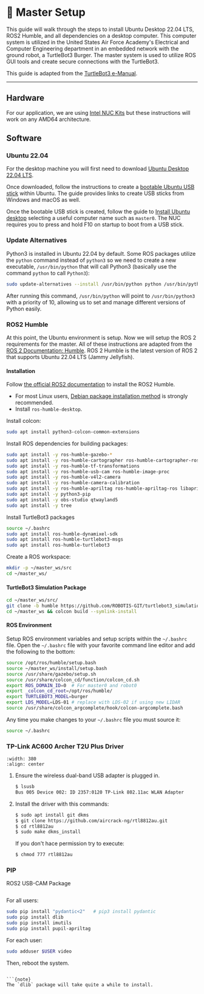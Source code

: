 
# 🔧 Master Setup
This guide will walk through the steps to install Ubuntu Desktop 22.04 LTS, ROS2 Humble, and all dependencies on a desktop computer. This computer system is utilized in the United States Air Force Academy's Electrical and Computer Engineering department in an embedded network with the ground robot, a TurtleBot3 Burger. The master system is used to utilize ROS GUI tools and create secure connections with the TurtleBot3. 

This guide is adapted from the [TurtleBot3 e-Manual](https://emanual.robotis.com/docs/en/platform/turtlebot3/overview/#overview).

---


## Hardware
For our application, we are using [Intel NUC Kits](https://www.intel.com/content/www/us/en/products/details/nuc/kits.html) but these instructions will work on any AMD64 architecture. 


## Software

### Ubuntu 22.04
For the desktop machine you will first need to download [Ubuntu Desktop 22.04 LTS](https://releases.ubuntu.com/jammy/). 

Once downloaded, follow the instructions to create a [bootable Ubuntu USB stick](https://ubuntu.com/tutorials/create-a-usb-stick-on-ubuntu#1-overview) within Ubuntu. The guide provides links to create USB sticks from Windows and macOS as well.

Once the bootable USB stick is created, follow the guide to [Install Ubuntu desktop](https://ubuntu.com/tutorials/install-ubuntu-desktop#1-overview) selecting a useful computer name such as `master0`. The NUC requires you to press and hold F10 on startup to boot from a USB stick.


### Update Alternatives
Python3 is installed in Ubuntu 22.04 by default. Some ROS packages utilize the `python` command instead of `python3` so we need to create a new executable, `/usr/bin/python` that will call Python3 (basically use the command `python` to call `Python3`):

```bash
sudo update-alternatives --install /usr/bin/python python /usr/bin/python3 10
```
After running this command, `/usr/bin/python` will point to `/usr/bin/python3` with a priority of 10, allowing us to set and manage different versions of Python easily.


### ROS2 Humble

At this point, the Ubuntu environment is setup. Now we will setup the ROS 2 requirements for the master. All of these instructions are adapted from the [ROS 2 Documentation: Humble](https://docs.ros.org/en/humble/Installation.html). ROS 2 Humble is the latest version of ROS 2 that supports Ubuntu 22.04 LTS (Jammy Jellyfish).

#### Installation

Follow [the official ROS2 documentation](https://docs.ros.org/en/humble/Installation.html) to install the ROS2 Humble.
- For most Linux users, [Debian package installation method](https://docs.ros.org/en/humble/Installation/Ubuntu-Install-Debians.html) is strongly recommended.
- Install ``ros-humble-desktop``.


Install colcon:

```bash
sudo apt install python3-colcon-common-extensions
```

Install ROS dependencies for building packages:

```bash
sudo apt install -y ros-humble-gazebo-*
sudo apt install -y ros-humble-cartographer ros-humble-cartographer-ros
sudo apt install -y ros-humble-tf-transformations
sudo apt install -y ros-humble-usb-cam ros-humble-image-proc 
sudo apt install -y ros-humble-v4l2-camera 
sudo apt install -y ros-humble-camera-calibration
sudo apt install -y ros-humble-apriltag ros-humble-apriltag-ros libapriltag-dev
sudo apt install -y python3-pip
sudo apt install -y obs-studio qtwayland5
sudo apt install -y tree
```

Install TurtleBot3 packages

```bash
source ~/.bashrc
sudo apt install ros-humble-dynamixel-sdk
sudo apt install ros-humble-turtlebot3-msgs
sudo apt install ros-humble-turtlebot3
```

Create a ROS workspace:

```bash
mkdir -p ~/master_ws/src
cd ~/master_ws/
```

#### TurtleBot3 Simulation Package 

```bash
cd ~/master_ws/src/
git clone -b humble https://github.com/ROBOTIS-GIT/turtlebot3_simulations.git
cd ~/master_ws && colcon build --symlink-install
```

#### ROS Environment

Setup ROS environment variables and setup scripts within the `~/.bashrc` file. Open the `~/.bashrc` file with your favorite command line editor and add the following to the bottom:

```bash
source /opt/ros/humble/setup.bash
source ~/master_ws/install/setup.bash
source /usr/share/gazebo/setup.sh
source /usr/share/colcon_cd/function/colcon_cd.sh
export ROS_DOMAIN_ID=0  # For master0 and robot0
export _colcon_cd_root=/opt/ros/humble/
export TURTLEBOT3_MODEL=burger
export LDS_MODEL=LDS-01 # replace with LDS-02 if using new LIDAR
source /usr/share/colcon_argcomplete/hook/colcon-argcomplete.bash
```

Any time you make changes to your `~/.bashrc` file you must source it:

```bash
source ~/.bashrc
```

### TP-Link AC600 Archer T2U Plus Driver

```{image} ./figures/tp-link-archer.jpg
:width: 380
:align: center
```

1. Ensure the wireless dual-band USB adapter is plugged in.

    ```bash
    $ lsusb 
    Bus 005 Device 002: ID 2357:0120 TP-Link 802.11ac WLAN Adapter
    ```

2. Install the driver with this commands:
    ```bash
    $ sudo apt install git dkms
    $ git clone https://github.com/aircrack-ng/rtl8812au.git
    $ cd rtl8812au
    $ sudo make dkms_install
    ```
    
    If you don't hace permission try to execute:
    ```bash
    $ chmod 777 rtl8812au
    ```

### PIP

ROS2 USB-CAM Package
```bash

```


For all users:
```bash
sudo pip install "pydantic<2"   # pip3 install pydantic 
sudo pip install dlib
sudo pip install imutils
sudo pip install pupil-apriltag
```

For each user:
```bash
sudo adduser $USER video
```
Then, reboot the system.
```

```{note}
The `dlib` package will take quite a while to install.
```
